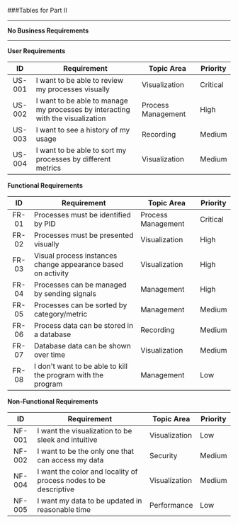 ###Tables for Part II

---

**No Business Requirements**

---



**User Requirements**

|   ID   | Requirement                                                                    | Topic Area         | Priority  |
|:------:|--------------------------------------------------------------------------------|--------------------|-----------|
| US-001 | I want to be able to review  my processes visually                             | Visualization      | Critical  |
| US-002 | I want to be able to manage my processes by interacting with the visualization | Process Management | High      |
| US-003 | I want to see a history of my usage                                            | Recording          | Medium    |
| US-004 | I want to be able to sort my processes by different metrics                    | Visualization      | Medium    |


**Functional Requirements**

| ID | Requirement | Topic Area | Priority |
| :---: | --- | --- | --- |
| FR-01 | Processes must be identified by PID | Process Management | Critical |
| FR-02 | Processes must be presented visually | Visualization | High |
| FR-03 | Visual process instances change appearance based on activity | Visualization | High |
| FR-04 | Processes can be managed by sending signals | Management | High |
| FR-05 | Processes can be sorted by category/metric | Management | Medium |
| FR-06 | Process data can be stored in a database | Recording | Medium |
| FR-07 | Database data can be shown over time | Visualization | Medium |
| FR-08 | I don't want to be able to kill the program with the program    | Management | Low      |



**Non-Functional Requirements**

|   ID   | Requirement                                                       | Topic Area    | Priority |
|:------:|-------------------------------------------------------------------|---------------|----------|
| NF-001 | I want the visualization to be sleek and intuitive                | Visualization | Low      |
| NF-002 | I want to be the only one that can access my data                 | Security      | Medium   |
| NF-004 | I want the color and locality of process nodes to be descriptive  | Visualization | Medium   |
| NF-005 | I want my data to be updated in reasonable time                   | Performance   | Low      |

